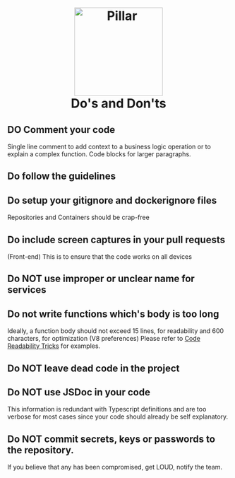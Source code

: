 <h1 align="center">
  <a title="Building financial tools for Canada's entrepreneurs" href="https://pillar.financial">
    <img alt="Pillar" width="200px" src="https://avatars.githubusercontent.com/u/86977965?s=200&v=4" />
    <br/>
  </a>
  Do's and Don'ts
</h1>

## DO Comment your code

Single line comment to add context to a business logic operation or to explain a complex function. Code blocks for larger paragraphs.

## Do follow the guidelines

## Do setup your gitignore and dockerignore files

Repositories and Containers should be crap-free

## Do include screen captures in your pull requests

(Front-end) This is to ensure that the code works on all devices

## Do NOT use improper or unclear name for services

## Do not write functions which's body is too long

Ideally, a function body should not exceed 15 lines, for readability and 600 characters, for optimization (V8 preferences)
Please refer to [Code Readability Tricks](./CODE_READABILITY_TRICKS.md) for examples.

## Do NOT leave dead code in the project

## Do NOT use JSDoc in your code

This information is redundant with Typescript definitions and are too verbose for most cases since your code should already be self explanatory.

## Do NOT commit secrets, keys or passwords to the repository.

If you believe that any has been compromised, get LOUD, notify the team.
